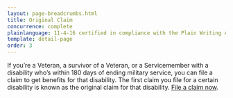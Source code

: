 ```yaml
---
layout: page-breadcrumbs.html
title: Original Claim
concurrence: complete
plainlanguage: 11-4-16 certified in compliance with the Plain Writing Act
template: detail-page
order: 3
---
```


<div class="usa-font-lead">

If you’re a Veteran, a survivor of a Veteran, or a Servicemember with a disability who’s within 180 days of ending military service, you can file a claim to get benefits for that disability. The first claim you file for a certain disability is known as the original claim for that disability. [File a claim now](/disability-benefits/apply/).

</div>
